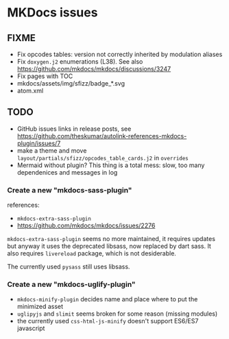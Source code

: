 # MKDocs issues

## FIXME

- Fix opcodes tables: version not correctly inherited by modulation aliases
- Fix `doxygen.j2` enumerations (L38). See also
  <https://github.com/mkdocs/mkdocs/discussions/3247>
- Fix pages with TOC
- mkdocs/assets/img/sfizz/badge_*.svg
- atom.xml

## TODO

- GitHub issues links in release posts, see
  <https://github.com/theskumar/autolink-references-mkdocs-plugin/issues/7>
- make a theme and move `layout/partials/sfizz/opcodes_table_cards.j2` in `overrides`
- Mermaid without plugin? This thing is a total mess: slow, too many dependenices
  and messages in log

### Create a new "mkdocs-sass-plugin"

references:
- `mkdocs-extra-sass-plugin`
- <https://github.com/mkdocs/mkdocs/issues/2276>

`mkdocs-extra-sass-plugin` seems no more maintained, it requires updates
but anyway it uses the deprecated libsass, now replaced by dart sass.
It also requires `livereload` package, which is not desiderable.

The currently used `pysass` still uses libsass.

### Create a new "mkdocs-uglify-plugin"

- `mkdocs-minify-plugin` decides name and place where to put the minimized asset
- `uglipyjs` and `slimit` seems broken for some reason (missing modules)
- the currently used `css-html-js-minify` doesn't support ES6/ES7 javascript
